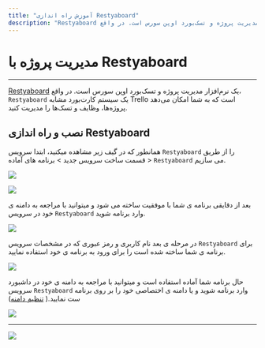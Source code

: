 ```yaml
---
title: "آموزش راه اندازی Restyaboard"
description: "Restyaboard یک نرم‌افزار مدیریت پروژه و تسک‌بورد اوپن سورس است. در واقع، Restyaboard یک سیستم کارت‌بورد مشابه Trello است که به شما امکان می‌دهد پروژه‌ها، وظایف و تسک‌ها را مدیریت کنید."
---
```


# مدیریت پروژه با Restyaboard
---

[Restyaboard](https://chabokan.net/services/Restyaboard/) یک نرم‌افزار مدیریت پروژه و تسک‌بورد اوپن سورس است. در واقع، `Restyaboard` یک سیستم کارت‌بورد مشابه Trello است که به شما امکان می‌دهد پروژه‌ها، وظایف و تسک‌ها را مدیریت کنید.

## نصب و راه اندازی Restyaboard

همانطور که در گیف زیر مشاهده میکنید، ابتدا سرویس `Restyaboard` را از طریق قسمت ساخت سرویس جدید > برنامه های آماده > `Restyaboard` می سازیم.

![](https://s1.chabokan.net/docs/gifs/restyaboard-install.gif)

![](https://s1.chabokan.net/docs/images/restyaboard-platform-docs-1.jpg)

بعد از دقایقی برنامه ی شما با موفقیت ساخته می شود و میتوانید با مراجعه به دامنه ی خود در سرویس `Restyaboard` وارد برنامه شوید.

![](https://s1.chabokan.net/docs/images/restyb_1.jpg)

در مرحله ی بعد نام کاربری و رمز عبوری که در مشخصات سرویس `Restyaboard` برای برنامه ی شما ساخته شده است را برای ورود به برنامه ی خود استفاده نمایید.

![](https://s1.chabokan.net/docs/images/restyb_2.jpg)

حال برنامه شما آماده استفاده است و میتوانید با مراجعه به دامنه ی خود در داشبورد سرویس `Restyaboard` وارد برنامه شوید و یا دامنه ی اختصاصی خود را بر روی برنامه ست نمایید.( [تنظیم دامنه](https://docs.chabokan.net/domains/))

![](https://s1.chabokan.net/docs/images/restyb_3.jpg)

---
<a href="https://hub.chabokan.net/fa/services/create/restyaboard" ><img src="https://s1.chabokan.net/docs/images/restyaboard-banner.png" /></a>